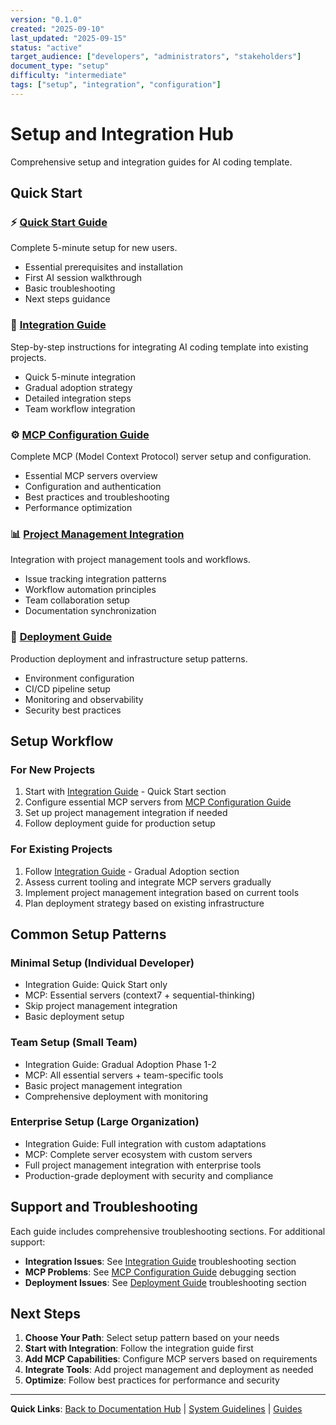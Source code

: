 ```yaml
---
version: "0.1.0"
created: "2025-09-10"
last_updated: "2025-09-15"
status: "active"
target_audience: ["developers", "administrators", "stakeholders"]
document_type: "setup"
difficulty: "intermediate"
tags: ["setup", "integration", "configuration"]
---
```


# Setup and Integration Hub

Comprehensive setup and integration guides for AI coding template.

## Quick Start

### ⚡ [Quick Start Guide](./quick-start.md)
Complete 5-minute setup for new users.
- Essential prerequisites and installation
- First AI session walkthrough
- Basic troubleshooting
- Next steps guidance

### 🚀 [Integration Guide](./integration-guide.md)
Step-by-step instructions for integrating AI coding template into existing projects.
- Quick 5-minute integration
- Gradual adoption strategy 
- Detailed integration steps
- Team workflow integration

### ⚙️ [MCP Configuration Guide](./mcp-configuration-guide.md)
Complete MCP (Model Context Protocol) server setup and configuration.
- Essential MCP servers overview
- Configuration and authentication
- Best practices and troubleshooting
- Performance optimization

### 📊 [Project Management Integration](./project-management-integration.md)
Integration with project management tools and workflows.
- Issue tracking integration patterns
- Workflow automation principles
- Team collaboration setup
- Documentation synchronization

### 🚀 [Deployment Guide](./deployment-guide.md)
Production deployment and infrastructure setup patterns.
- Environment configuration
- CI/CD pipeline setup
- Monitoring and observability
- Security best practices

## Setup Workflow

### For New Projects
1. Start with [Integration Guide](./integration-guide.md) - Quick Start section
2. Configure essential MCP servers from [MCP Configuration Guide](./mcp-configuration-guide.md)
3. Set up project management integration if needed
4. Follow deployment guide for production setup

### For Existing Projects
1. Follow [Integration Guide](./integration-guide.md) - Gradual Adoption section
2. Assess current tooling and integrate MCP servers gradually
3. Implement project management integration based on current tools
4. Plan deployment strategy based on existing infrastructure

## Common Setup Patterns

### Minimal Setup (Individual Developer)
- Integration Guide: Quick Start only
- MCP: Essential servers (context7 + sequential-thinking)
- Skip project management integration
- Basic deployment setup

### Team Setup (Small Team)
- Integration Guide: Gradual Adoption Phase 1-2
- MCP: All essential servers + team-specific tools
- Basic project management integration
- Comprehensive deployment with monitoring

### Enterprise Setup (Large Organization)
- Integration Guide: Full integration with custom adaptations
- MCP: Complete server ecosystem with custom servers
- Full project management integration with enterprise tools
- Production-grade deployment with security and compliance

## Support and Troubleshooting

Each guide includes comprehensive troubleshooting sections. For additional support:

- **Integration Issues**: See [Integration Guide](./integration-guide.md) troubleshooting section
- **MCP Problems**: See [MCP Configuration Guide](./mcp-configuration-guide.md) debugging section
- **Deployment Issues**: See [Deployment Guide](./deployment-guide.md) troubleshooting section

## Next Steps

1. **Choose Your Path**: Select setup pattern based on your needs
2. **Start with Integration**: Follow the integration guide first
3. **Add MCP Capabilities**: Configure MCP servers based on requirements
4. **Integrate Tools**: Add project management and deployment as needed
5. **Optimize**: Follow best practices for performance and security

---

**Quick Links**: [Back to Documentation Hub](../README.md) | [System Guidelines](../../CLAUDE.md) | [Guides](../guides/)